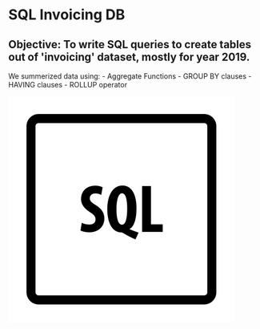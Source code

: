 # SQL Invoicing DB

## Objective: To write SQL queries to create tables out of 'invoicing' dataset, mostly for year 2019.

  We summerized data using:
                        - Aggregate Functions
                        - GROUP BY clauses
                        - HAVING clauses
                        - ROLLUP operator

![SQL Icon](https://github.com/Naarestan/SQL_Invoicing_DB/blob/main/sql.png)
